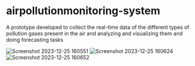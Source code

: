 # airpollutionmonitoring-system

A prototype developed to collect the real-time data of the different types of pollution gases present in the air and analyzing and visualizing them and doing forecasting tasks

![Screenshot 2023-12-25 160551](https://github.com/Madhuri9493/airpollutionmonitoring-system/assets/140004681/f18a1f62-2d92-4776-8880-d05768440e4e)
![Screenshot 2023-12-25 160624](https://github.com/Madhuri9493/airpollutionmonitoring-system/assets/140004681/0bd7ab0f-1177-4e53-98c9-dd0d36db060f)
![Screenshot 2023-12-25 160652](https://github.com/Madhuri9493/airpollutionmonitoring-system/assets/140004681/3d5ec041-a10b-4f20-a2cd-b6147db2051e)
